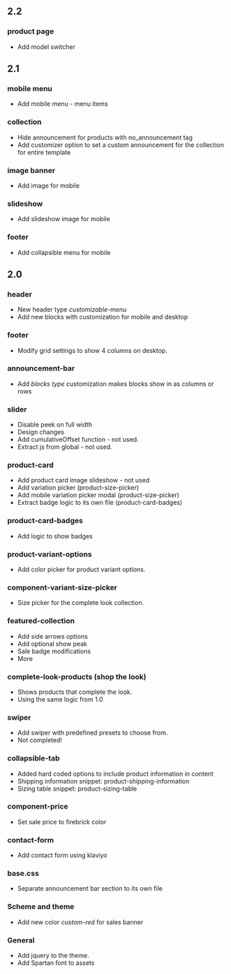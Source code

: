 ## 2.2

### product page

- Add model switcher

## 2.1

### mobile menu

- Add mobile menu - menu items

### collection

- Hide announcement for products with no_announcement tag
- Add customizer option to set a custom announcement for the collection for entire template

### image banner

- Add image for mobile

### slideshow

- Add slideshow image for mobile

### footer

- Add collapsible menu for mobile

## 2.0

### header

- New header type _customizable-menu_
- Add new blocks with customization for mobile and desktop

### footer

- Modify grid settings to show 4 columns on desktop.

### announcement-bar

- Add _blocks type_ customization makes blocks show in as columns or rows

### slider

- Disable peek on full width
- Design changes
- Add cumulativeOffset function - not used.
- Extract js from global - not used.

### product-card

- Add product card image slideshow - not used
- Add variation picker (product-size-picker)
- Add mobile variation picker modal (product-size-picker)
- Extract badge logic to its own file (product-card-badges)

### product-card-badges

- Add logic to show badges

### product-variant-options

- Add color picker for product variant options.

### component-variant-size-picker

- Size picker for the complete look collection.

### featured-collection

- Add side arrows options
- Add optional show peak
- Sale badge modifications
- More

### complete-look-products (shop the look)

- Shows products that complete the look.
- Using the same logic from 1.0

### swiper

- Add swiper with predefined presets to choose from.
- Not completed!

### collapsible-tab

- Added hard coded options to include product information in content
- Shipping information snippet: product-shipping-information
- Sizing table snippet: product-sizing-table

### component-price

- Set sale price to firebrick color

### contact-form

- Add contact form using klaviyo

### base.css

- Separate announcement bar section to its own file

### Scheme and theme

- Add new color _custom-red_ for sales banner

### General

- Add jquery to the theme.
- Add Spartan font to assets